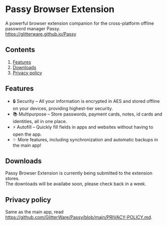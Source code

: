 # Passy Browser Extension

A powerful browser extension companion for the cross-platform offline password manager Passy.  
https://glitterware.github.io/Passy

## Contents

1. [Features](#features)
2. [Downloads](#downloads)
3. [Privacy policy](#privacy-policy)

## Features

- 🔒 Security – All your information is encrypted in AES and stored offline on your devices, providing highest-tier security.
- 📚 Multipurpose – Store passwords, payment cards, notes, id cards and identities, all in one place.
- ⚡ Autofill – Quickly fill fields in apps and websites without having to open the app.
- ✨ More features, including synchronization and automatic backups in the main app!

## Downloads

Passy Browser Extension is currently being submitted to the extension stores.  
The downloads will be availabe soon, please check back in a week.

## Privacy policy

Same as the main app, read https://github.com/GlitterWare/Passy/blob/main/PRIVACY-POLICY.md.


